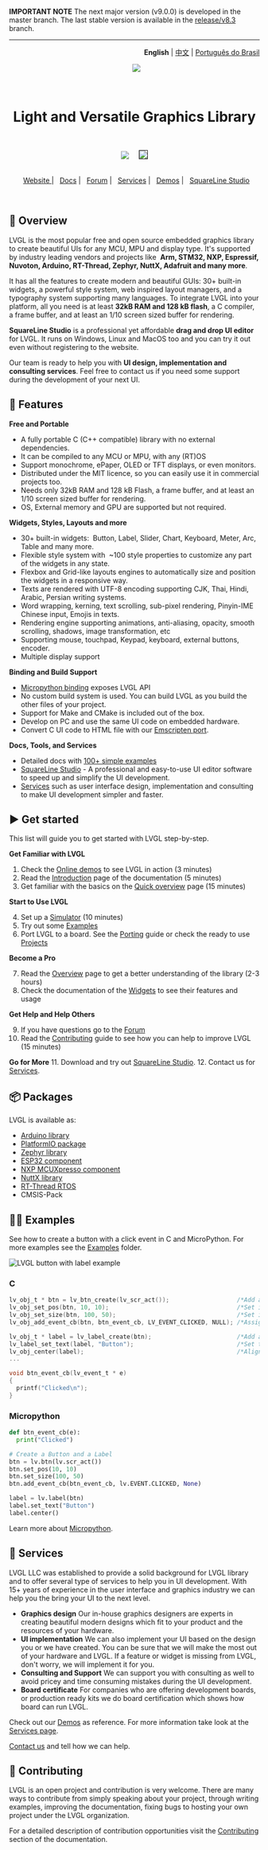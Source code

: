 **IMPORTANT NOTE** The next major version (v9.0.0) is developed in the master branch. 
The last stable version is available in the [release/v8.3](https://github.com/lvgl/lvgl/tree/release/v8.3) branch.

---

<p align="right"><b>English</b> | <a href="./README_zh.md">中文</a> | <a href="/README_pt_BR.md">Português do Brasil</a></p>

<p align="center">
  <img src="https://lvgl.io/assets/images/logo_lvgl.png">
</p>

  <h1 align="center">Light and Versatile Graphics Library</h1>
  <br>
<div align="center">
  <img src="https://github.com/kisvegabor/test/raw/master/smartwatch_demo.gif">
  &nbsp;
  <img border="1px" src="https://lvgl.io/assets/images/lvgl_widgets_demo.gif">
</div>
<br>
<p align="center">
  <a href="https://lvgl.io" title="Homepage of LVGL">Website </a> |
  <a href="https://docs.lvgl.io/" title="Detailed documentation with 100+ examples">Docs</a> |
  <a href="https://forum.lvgl.io" title="Get help and help others">Forum</a> |
  <a href="https://lvgl.io/services" title="Graphics design, UI implementation and consulting">Services</a> |
  <a href="https:/lvgl.io/demos" title="Demos running in your browser">Demos</a> |
  <a href="https://squareline.io/" title="UI Editor for LVGL">SquareLine Studio</a>
</p>
<br>

## :monocle_face: Overview

LVGL is the most popular free and open source embedded graphics library to create beautiful UIs for any MCU, MPU and display type. It's supported by industry leading vendors and projects like  **Arm, STM32, NXP, Espressif, Nuvoton, Arduino, RT-Thread, Zephyr, NuttX, Adafruit and many more**.

It has all the features to create modern and beautiful GUIs: 30+ built-in widgets, a powerful style system, web inspired layout managers, and a typography system supporting many languages. To integrate LVGL into your platform, all you need is at least **32kB RAM and 128 kB flash**, a C compiler, a frame buffer, and at least an 1/10 screen sized buffer for rendering.

**SquareLine Studio** is a professional yet affordable **drag and drop UI editor** for LVGL. It runs on Windows, Linux and MacOS too and you can try it out even without registering to the website. 

Our team is ready to help you with **UI design, implementation and consulting services**. Feel free to contact us if you need some support during the development of your next UI.


## :rocket: Features 

**Free and Portable**
  - A fully portable C (C++ compatible) library with no external dependencies. 
  - It can be compiled to any MCU or MPU, with any (RT)OS
  - Support monochrome, ePaper, OLED or TFT displays, or even monitors.
  - Distributed under the MIT licence, so you can easily use it in commercial projects too.
  - Needs only 32kB RAM and 128 kB Flash, a frame buffer, and at least an 1/10 screen sized buffer for rendering. 
  - OS, External memory and GPU are supported but not required. 

**Widgets, Styles, Layouts and more**
  - 30+ built-in widgets:  Button, Label, Slider, Chart, Keyboard, Meter, Arc, Table and many more.
  - Flexible style system with  ~100 style properties to customize any part of the widgets in any state.
  - Flexbox and Grid-like layouts engines to automatically size and position the widgets in a responsive way.
  - Texts are rendered with UTF-8 encoding supporting CJK, Thai, Hindi, Arabic, Persian writing systems. 
  - Word wrapping, kerning, text scrolling, sub-pixel rendering, Pinyin-IME Chinese input, Emojis in texts.
  - Rendering engine supporting animations, anti-aliasing, opacity, smooth scrolling, shadows, image transformation, etc  
  - Supporting mouse, touchpad, Keypad, keyboard, external buttons, encoder. 
  - Multiple display support
  
**Binding and Build Support**
  - [Micropython binding](https://blog.lvgl.io/2019-02-20/micropython-bindings) exposes LVGL API
  - No custom build system is used. You can build LVGL as you build the other files of your project.
  - Support for Make and CMake is included out of the box.
  - Develop on PC and use the same UI code on embedded hardware. 
  - Convert C UI code to HTML file with our [Emscripten port](https://github.com/lvgl/lv_web_emscripten).

**Docs, Tools, and Services**
  - Detailed docs with [100+ simple examples](https://docs.lvgl.io/master/index.html)
  - [SquareLine Studio](https://squareline.io/) - A professional and easy-to-use UI editor software to speed up and simplify the UI development.
  - [Services](https://lvgl.io/services) such as user interface design, implementation and consulting to make UI development simpler and faster.

## :arrow_forward: Get started
This list will guide you to get started with LVGL step-by-step.

**Get Familiar with LVGL**
  1. Check the [Online demos](https://lvgl.io/demos) to see LVGL in action (3 minutes)
  2. Read the [Introduction](https://docs.lvgl.io/master/intro/index.html) page of the documentation (5 minutes)
  3. Get familiar with the basics on the [Quick overview](https://docs.lvgl.io/master/get-started/quick-overview.html) page (15 minutes)

**Start to Use LVGL**
  
  4. Set up a [Simulator](https://docs.lvgl.io/master/get-started/platforms/pc-simulator.html) (10 minutes)
  5. Try out some [Examples](https://github.com/lvgl/lvgl/tree/master/examples)
  6. Port LVGL to a board. See the [Porting](https://docs.lvgl.io/master/porting/index.html) guide or check the ready to use [Projects](https://github.com/lvgl?q=lv_port_)

**Become a Pro**

  7. Read the [Overview](https://docs.lvgl.io/master/overview/index.html) page to get a better understanding of the library (2-3 hours)
  8. Check the documentation of the [Widgets](https://docs.lvgl.io/master/widgets/index.html) to see their features and usage

**Get Help and Help Others**

  9. If you have questions go to the [Forum](http://forum.lvgl.io/)
  10. Read the [Contributing](https://docs.lvgl.io/master/CONTRIBUTING.html) guide to see how you can help to improve LVGL (15 minutes)

**Go for More**
  11. Download and try out [SquareLine Studio](https://squareline.io/).
  12. Contact us for [Services](https://lvgl.io/services).

## :package: Packages 
LVGL is available as:
- [Arduino library](https://docs.lvgl.io/master/get-started/platforms/arduino.html)
- [PlatformIO package](https://registry.platformio.org/libraries/lvgl/lvgl)
- [Zephyr library](https://docs.zephyrproject.org/latest/reference/kconfig/CONFIG_LVGL.html)
- [ESP32 component](https://docs.lvgl.io/master/get-started/platforms/espressif.html)
- [NXP MCUXpresso component](https://www.nxp.com/design/software/embedded-software/lvgl-open-source-graphics-library:LITTLEVGL-OPEN-SOURCE-GRAPHICS-LIBRARY)
- [NuttX library](https://docs.lvgl.io/master/get-started/os/nuttx.html)
- [RT-Thread RTOS](https://docs.lvgl.io/master/get-started/os/rt-thread.html)
- CMSIS-Pack

## :man_technologist: Examples

See how to create a button with a click event in C and MicroPython. For more examples see the [Examples](https://github.com/lvgl/lvgl/tree/master/examples) folder.

![LVGL button with label example](https://github.com/lvgl/lvgl/raw/master/docs/misc/btn_example.png)

### C
```c
lv_obj_t * btn = lv_btn_create(lv_scr_act());                   /*Add a button to the current screen*/
lv_obj_set_pos(btn, 10, 10);                                    /*Set its position*/
lv_obj_set_size(btn, 100, 50);                                  /*Set its size*/
lv_obj_add_event_cb(btn, btn_event_cb, LV_EVENT_CLICKED, NULL); /*Assign a callback to the button*/

lv_obj_t * label = lv_label_create(btn);                        /*Add a label to the button*/
lv_label_set_text(label, "Button");                             /*Set the labels text*/
lv_obj_center(label);                                           /*Align the label to the center*/
...

void btn_event_cb(lv_event_t * e)
{
  printf("Clicked\n");
}
```
### Micropython
```python
def btn_event_cb(e):
  print("Clicked")

# Create a Button and a Label
btn = lv.btn(lv.scr_act())
btn.set_pos(10, 10)
btn.set_size(100, 50)
btn.add_event_cb(btn_event_cb, lv.EVENT.CLICKED, None)

label = lv.label(btn)
label.set_text("Button")
label.center()
```

Learn more about [Micropython](https://docs.lvgl.io/master/get-started/bindings/micropython.html).

## :handshake: Services
LVGL LLC was established to provide a solid background for LVGL library and to offer several type of services to help you in UI development. With 15+ years of experience in the user interface and graphics industry we can help you the bring your UI to the next level.

- **Graphics design** Our in-house graphics designers are experts in creating beautiful modern designs which fit to your product and the resources of your hardware.
- **UI implementation** We can also implement your UI based on the design you or we have created. You can be sure that we will make the most out of your hardware and LVGL. If a feature or widget is missing from LVGL, don't worry, we will implement it for you.
- **Consulting and Support** We can support you with consulting as well to avoid pricey and time consuming mistakes during the UI development.
- **Board certificate** For companies who are offering development boards, or production ready kits we do board certification which shows how board can run LVGL.


Check out our [Demos](https://lvgl.io/demos) as reference. For more information take look at the [Services page](https://lvgl.io/services). 

[Contact us](https://lvgl.io/#contact) and tell how we can help.


## :star2: Contributing
LVGL is an open project and contribution is very welcome. There are many ways to contribute from simply speaking about your project, through writing examples, improving the documentation, fixing bugs to hosting your own project under the LVGL organization.

For a detailed description of contribution opportunities visit the [Contributing](https://docs.lvgl.io/master/CONTRIBUTING.html) section of the documentation.
